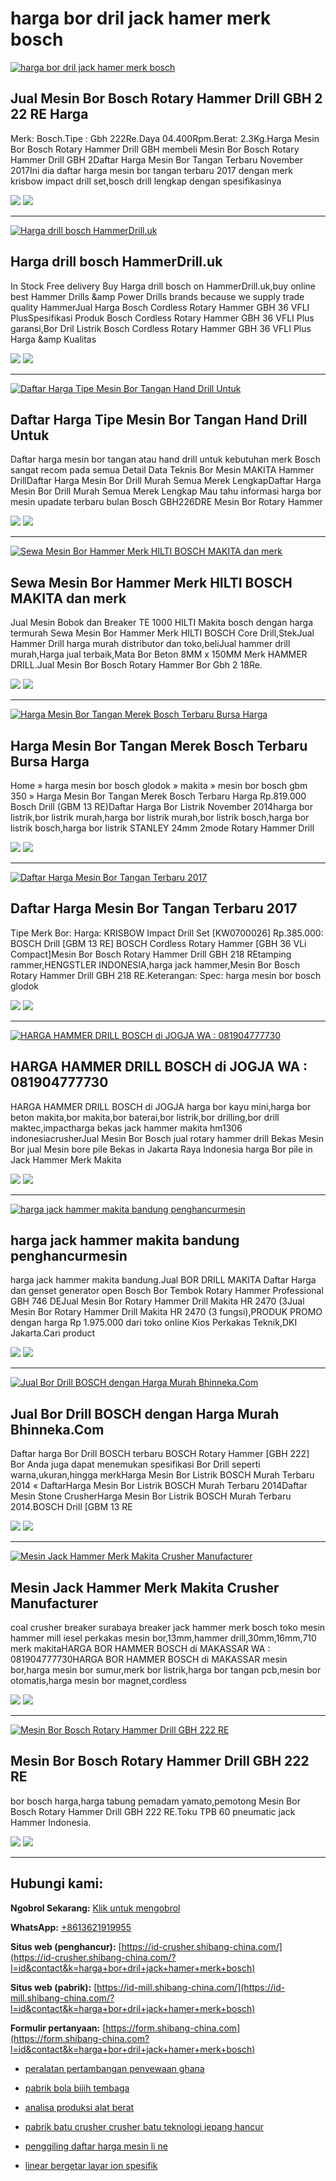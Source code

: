 # harga bor dril jack hamer merk bosch

<a href="https://swt.shibang-china.com/?l=id&img&k=harga+bor+dril+jack+hamer+merk+bosch" target="_blank">![harga bor dril jack hamer merk bosch](http://static.shibang-china.com/all-800x300/417.jpg)</a>

## Jual Mesin Bor Bosch Rotary Hammer Drill GBH 2 22 RE Harga
Merk: Bosch.Tipe : Gbh 222Re.Daya 04.400Rpm.Berat: 2.3Kg.Harga Mesin Bor Bosch Rotary Hammer Drill GBH membeli Mesin Bor Bosch Rotary Hammer Drill GBH 2Daftar Harga Mesin Bor Tangan Terbaru November 2017Ini dia daftar harga mesin bor tangan terbaru 2017 dengan merk krisbow impact drill set,bosch drill lengkap dengan spesifikasinya


<a href="https://whatsapp.shibangsoft.com/WhatsApp.php" target="_blank" title="WhatsApp">![](http://static.shibang-china.com/icon/whatsapp.png)</a> <a href="https://swt.shibang-china.com/?l=id&icon&k=harga+bor+dril+jack+hamer+merk+bosch" target="_blank">![](http://static.shibang-china.com/icon/chat-id.png)</a>

---

<a href="https://swt.shibang-china.com/?l=id&img&k=harga+bor+dril+jack+hamer+merk+bosch" target="_blank">![Harga drill bosch HammerDrill.uk](http://static.shibang-china.com/all-800x300/993.jpg)</a>

## Harga drill bosch HammerDrill.uk
In Stock Free delivery Buy Harga drill bosch on HammerDrill.uk,buy online best Hammer Drills &amp Power Drills brands because we supply trade quality HammerJual Harga Bosch Cordless Rotary Hammer GBH 36 VFLI PlusSpesifikasi Produk Bosch Cordless Rotary Hammer GBH 36 VFLI Plus garansi,Bor Dril Listrik Bosch Cordless Rotary Hammer GBH 36 VFLI Plus Harga &amp Kualitas


<a href="https://whatsapp.shibangsoft.com/WhatsApp.php" target="_blank" title="WhatsApp">![](http://static.shibang-china.com/icon/whatsapp.png)</a> <a href="https://swt.shibang-china.com/?l=id&icon&k=harga+bor+dril+jack+hamer+merk+bosch" target="_blank">![](http://static.shibang-china.com/icon/chat-id.png)</a>

---

<a href="https://swt.shibang-china.com/?l=id&img&k=harga+bor+dril+jack+hamer+merk+bosch" target="_blank">![Daftar Harga Tipe Mesin Bor Tangan Hand Drill Untuk](http://static.shibang-china.com/all-800x300/335.jpg)</a>

## Daftar Harga Tipe Mesin Bor Tangan Hand Drill Untuk
Daftar harga mesin bor tangan atau hand drill untuk kebutuhan merk Bosch sangat recom pada semua Detail Data Teknis Bor Mesin MAKITA Hammer DrillDaftar Harga Mesin Bor Drill Murah Semua Merek LengkapDaftar Harga Mesin Bor Drill Murah Semua Merek Lengkap Mau tahu informasi harga bor mesin upadate terbaru bulan Bosch GBH226DRE Mesin Bor Rotary Hammer


<a href="https://whatsapp.shibangsoft.com/WhatsApp.php" target="_blank" title="WhatsApp">![](http://static.shibang-china.com/icon/whatsapp.png)</a> <a href="https://swt.shibang-china.com/?l=id&icon&k=harga+bor+dril+jack+hamer+merk+bosch" target="_blank">![](http://static.shibang-china.com/icon/chat-id.png)</a>

---

<a href="https://swt.shibang-china.com/?l=id&img&k=harga+bor+dril+jack+hamer+merk+bosch" target="_blank">![Sewa Mesin Bor Hammer Merk HILTI BOSCH MAKITA dan merk](http://static.shibang-china.com/all-800x300/1440.jpg)</a>

## Sewa Mesin Bor Hammer Merk HILTI BOSCH MAKITA dan merk
Jual Mesin Bobok dan Breaker TE 1000 HILTI Makita bosch dengan harga termurah Sewa Mesin Bor Hammer Merk HILTI BOSCH Core Drill,StekJual Hammer Drill harga murah distributor dan toko,beliJual hammer drill murah,Harga jual terbaik,Mata Bor Beton 8MM x 150MM Merk HAMMER DRILL.Jual Mesin Bor Bosch Rotary Hammer Bor Gbh 2 18Re.


<a href="https://whatsapp.shibangsoft.com/WhatsApp.php" target="_blank" title="WhatsApp">![](http://static.shibang-china.com/icon/whatsapp.png)</a> <a href="https://swt.shibang-china.com/?l=id&icon&k=harga+bor+dril+jack+hamer+merk+bosch" target="_blank">![](http://static.shibang-china.com/icon/chat-id.png)</a>

---

<a href="https://swt.shibang-china.com/?l=id&img&k=harga+bor+dril+jack+hamer+merk+bosch" target="_blank">![Harga Mesin Bor Tangan Merek Bosch Terbaru Bursa Harga](http://static.shibang-china.com/all-800x300/6.jpg)</a>

## Harga Mesin Bor Tangan Merek Bosch Terbaru Bursa Harga
Home » harga mesin bor bosch glodok » makita » mesin bor bosch gbm 350 » Harga Mesin Bor Tangan Merek Bosch Terbaru Harga Rp.819.000 Bosch Drill (GBM 13 RE)Daftar Harga Bor Listrik November 2014harga bor listrik,bor listrik murah,harga bor listrik murah,bor listrik bosch,harga bor listrik bosch,harga bor listrik STANLEY 24mm 2mode Rotary Hammer Drill


<a href="https://whatsapp.shibangsoft.com/WhatsApp.php" target="_blank" title="WhatsApp">![](http://static.shibang-china.com/icon/whatsapp.png)</a> <a href="https://swt.shibang-china.com/?l=id&icon&k=harga+bor+dril+jack+hamer+merk+bosch" target="_blank">![](http://static.shibang-china.com/icon/chat-id.png)</a>

---

<a href="https://swt.shibang-china.com/?l=id&img&k=harga+bor+dril+jack+hamer+merk+bosch" target="_blank">![Daftar Harga Mesin Bor Tangan Terbaru 2017](http://static.shibang-china.com/all-800x300/795.jpg)</a>

## Daftar Harga Mesin Bor Tangan Terbaru 2017
Tipe Merk Bor: Harga: KRISBOW Impact Drill Set [KW0700026] Rp.385.000: BOSCH Drill [GBM 13 RE] BOSCH Cordless Rotary Hammer [GBH 36 VLi Compact]Mesin Bor Bosch Rotary Hammer Drill GBH 218 REtamping rammer,HENGSTLER INDONESIA,harga jack hammer,Mesin Bor Bosch Rotary Hammer Drill GBH 218 RE.Keterangan: Spec: harga mesin bor bosch glodok


<a href="https://whatsapp.shibangsoft.com/WhatsApp.php" target="_blank" title="WhatsApp">![](http://static.shibang-china.com/icon/whatsapp.png)</a> <a href="https://swt.shibang-china.com/?l=id&icon&k=harga+bor+dril+jack+hamer+merk+bosch" target="_blank">![](http://static.shibang-china.com/icon/chat-id.png)</a>

---

<a href="https://swt.shibang-china.com/?l=id&img&k=harga+bor+dril+jack+hamer+merk+bosch" target="_blank">![HARGA HAMMER DRILL BOSCH di JOGJA WA : 081904777730](http://static.shibang-china.com/all-800x300/11.jpg)</a>

## HARGA HAMMER DRILL BOSCH di JOGJA WA : 081904777730
HARGA HAMMER DRILL BOSCH di JOGJA harga bor kayu mini,harga bor beton makita,bor makita,bor baterai,bor listrik,bor drilling,bor drill maktec,impactharga bekas jack hammer makita hm1306 indonesiacrusherJual Mesin Bor Bosch jual rotary hammer drill Bekas Mesin Bor jual Mesin bore pile Bekas in Jakarta Raya Indonesia harga Bor pile in Jack Hammer Merk Makita


<a href="https://whatsapp.shibangsoft.com/WhatsApp.php" target="_blank" title="WhatsApp">![](http://static.shibang-china.com/icon/whatsapp.png)</a> <a href="https://swt.shibang-china.com/?l=id&icon&k=harga+bor+dril+jack+hamer+merk+bosch" target="_blank">![](http://static.shibang-china.com/icon/chat-id.png)</a>

---

<a href="https://swt.shibang-china.com/?l=id&img&k=harga+bor+dril+jack+hamer+merk+bosch" target="_blank">![harga jack hammer makita bandung penghancurmesin](http://static.shibang-china.com/all-800x300/1173.jpg)</a>

## harga jack hammer makita bandung penghancurmesin
harga jack hammer makita bandung.Jual BOR DRILL MAKITA Daftar Harga dan genset generator open Bosch Bor Tembok Rotary Hammer Professional GBH 746 DEJual Mesin Bor Rotary Hammer Drill Makita HR 2470 (3Jual Mesin Bor Rotary Hammer Drill Makita HR 2470 (3 fungsi),PRODUK PROMO dengan harga Rp 1.975.000 dari toko online Kios Perkakas Teknik,DKI Jakarta.Cari product


<a href="https://whatsapp.shibangsoft.com/WhatsApp.php" target="_blank" title="WhatsApp">![](http://static.shibang-china.com/icon/whatsapp.png)</a> <a href="https://swt.shibang-china.com/?l=id&icon&k=harga+bor+dril+jack+hamer+merk+bosch" target="_blank">![](http://static.shibang-china.com/icon/chat-id.png)</a>

---

<a href="https://swt.shibang-china.com/?l=id&img&k=harga+bor+dril+jack+hamer+merk+bosch" target="_blank">![Jual Bor Drill BOSCH dengan Harga Murah Bhinneka.Com](http://static.shibang-china.com/all-800x300/513.jpg)</a>

## Jual Bor Drill BOSCH dengan Harga Murah Bhinneka.Com
Daftar harga Bor Drill BOSCH terbaru BOSCH Rotary Hammer [GBH 222] Bor Anda juga dapat menemukan spesifikasi Bor Drill seperti warna,ukuran,hingga merkHarga Mesin Bor Listrik BOSCH Murah Terbaru 2014 « DaftarHarga Mesin Bor Listrik BOSCH Murah Terbaru 2014Daftar Mesin Stone CrusherHarga Mesin Bor Listrik BOSCH Murah Terbaru 2014.BOSCH Drill [GBM 13 RE


<a href="https://whatsapp.shibangsoft.com/WhatsApp.php" target="_blank" title="WhatsApp">![](http://static.shibang-china.com/icon/whatsapp.png)</a> <a href="https://swt.shibang-china.com/?l=id&icon&k=harga+bor+dril+jack+hamer+merk+bosch" target="_blank">![](http://static.shibang-china.com/icon/chat-id.png)</a>

---

<a href="https://swt.shibang-china.com/?l=id&img&k=harga+bor+dril+jack+hamer+merk+bosch" target="_blank">![Mesin Jack Hammer Merk Makita Crusher Manufacturer](http://static.shibang-china.com/all-800x300/478.jpg)</a>

## Mesin Jack Hammer Merk Makita Crusher Manufacturer
coal crusher breaker surabaya breaker jack hammer merk bosch toko mesin hammer mill iesel perkakas mesin bor,13mm,hammer drill,30mm,16mm,710 merk makitaHARGA BOR HAMMER BOSCH di MAKASSAR WA : 081904777730HARGA BOR HAMMER BOSCH di MAKASSAR mesin bor,harga mesin bor sumur,merk bor listrik,harga bor tangan pcb,mesin bor otomatis,harga mesin bor magnet,cordless


<a href="https://whatsapp.shibangsoft.com/WhatsApp.php" target="_blank" title="WhatsApp">![](http://static.shibang-china.com/icon/whatsapp.png)</a> <a href="https://swt.shibang-china.com/?l=id&icon&k=harga+bor+dril+jack+hamer+merk+bosch" target="_blank">![](http://static.shibang-china.com/icon/chat-id.png)</a>

---

<a href="https://swt.shibang-china.com/?l=id&img&k=harga+bor+dril+jack+hamer+merk+bosch" target="_blank">![Mesin Bor Bosch Rotary Hammer Drill GBH 222 RE](http://static.shibang-china.com/all-800x300/1039.jpg)</a>

## Mesin Bor Bosch Rotary Hammer Drill GBH 222 RE
bor bosch harga,harga tabung pemadam yamato,pemotong Mesin Bor Bosch Rotary Hammer Drill GBH 222 RE.Toku TPB 60 pneumatic jack Hammer Indonesia.

<a href="https://whatsapp.shibangsoft.com/WhatsApp.php" target="_blank" title="WhatsApp">![](http://static.shibang-china.com/icon/whatsapp.png)</a> <a href="https://swt.shibang-china.com/?l=id&icon&k=harga+bor+dril+jack+hamer+merk+bosch" target="_blank">![](http://static.shibang-china.com/icon/chat-id.png)</a>

---
## Hubungi kami:

**Ngobrol Sekarang:** [Klik untuk mengobrol](https://swt.shibang-china.com?l=id&contact&k=harga+bor+dril+jack+hamer+merk+bosch)

**WhatsApp:**  [+8613621919955](https://whatsapp.shibangsoft.com/WhatsApp.php)

**Situs web (penghancur):** [https://id-crusher.shibang-china.com/](https://id-crusher.shibang-china.com/?l=id&contact&k=harga+bor+dril+jack+hamer+merk+bosch)

**Situs web (pabrik):** [https://id-mill.shibang-china.com/](https://id-mill.shibang-china.com/?l=id&contact&k=harga+bor+dril+jack+hamer+merk+bosch)

**Formulir pertanyaan:** [https://form.shibang-china.com](https://form.shibang-china.com?l=id&contact&k=harga+bor+dril+jack+hamer+merk+bosch)

* [peralatan pertambangan penyewaan ghana](../43/peralatan%20pertambangan%20penyewaan%20ghana.md)

* [pabrik bola bijih tembaga](../43/pabrik%20bola%20bijih%20tembaga.md)

* [analisa produksi alat berat](../42/analisa%20produksi%20alat%20berat.md)

* [pabrik batu crusher crusher batu teknologi jepang hancur](../50/pabrik%20batu%20crusher%20crusher%20batu%20teknologi%20jepang%20hancur.md)

* [penggiling daftar harga mesin li ne](../46/penggiling%20daftar%20harga%20mesin%20li%20ne.md)

* [linear bergetar layar ion spesifik](../47/linear%20bergetar%20layar%20ion%20spesifik.md)